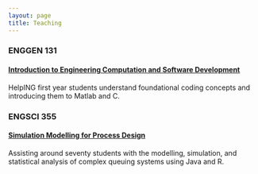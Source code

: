 ```yaml
---
layout: page
title: Teaching
---
```



### ENGGEN 131 
#### [Introduction to Engineering Computation and Software Development](https://courseoutline.auckland.ac.nz/dco/course/ENGGEN/131/1235)

HelpING first year students understand foundational coding concepts and introducing them to Matlab and C.

### ENGSCI 355 
#### [Simulation Modelling for Process Design](https://courseoutline.auckland.ac.nz/dco/course/ENGSCI/355/1225])

Assisting around seventy students with the modelling, simulation, and statistical analysis of complex queuing systems using Java and R.
